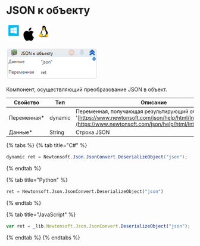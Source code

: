 # JSON к объекту

![](<../../../../.gitbook/assets/image (586).png>)

![](<../../../../.gitbook/assets/image (54).png>)

Компонент, осуществляющий преобразование JSON в объект.

| Свойство     | Тип     | Описание                                                                                                                                                                |
| ------------ | ------- | ----------------------------------------------------------------------------------------------------------------------------------------------------------------------- |
| Переменная\* | dynamic | Переменная, получающая результирующий объект '[https://www.newtonsoft.com/json/help/html/Introduction.htm](https://www.newtonsoft.com/json/help/html/Introduction.htm)' |
| Данные\*     | String  | Строка JSON                                                                                                                                                             |

{% tabs %}
{% tab title="C#" %}
```csharp
dynamic ret = Newtonsoft.Json.JsonConvert.DeserializeObject("json");
```
{% endtab %}

{% tab title="Python" %}
```python
ret = Newtonsoft.Json.JsonConvert.DeserializeObject("json")
```
{% endtab %}

{% tab title="JavaScript" %}
```javascript
var ret = _lib.Newtonsoft.Json.JsonConvert.DeserializeObject("json");
```
{% endtab %}
{% endtabs %}
